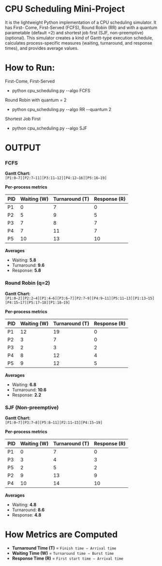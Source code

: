 # CPU Scheduling Mini-Project
It is the lightweight Python implementation of a CPU scheduling simulator. It has First- Come, First-Served (FCFS), Round Robin (RR) and with a quantum parametable (default =2) and shortest job first (SJF, non-preemptive) (optional). This simulator creates a kind of Gantt-type execution schedule, calculates process-specific measures (waiting, turnaround, and response times), and provides average values.

# How to Run:
First-Come, First-Served
- python cpu_scheduling.py --algo FCFS

Round Robin with quantum = 2
- python cpu_scheduling.py --algo RR --quantum 2

Shortest Job First
- python cpu_scheduling.py --algo SJF


# OUTPUT
### FCFS

**Gantt Chart:**  
`[P1:0–7][P2:7–11][P3:11–12][P4:12–16][P5:16–19]`

**Per-process metrics**

| PID | Waiting (W) | Turnaround (T) | Response (R) |
|-----|-------------|----------------|--------------|
| P1  | 0           | 7              | 0            |
| P2  | 5           | 9              | 5            |
| P3  | 7           | 8              | 7            |
| P4  | 7           | 11             | 7            |
| P5  | 10          | 13             | 10           |

**Averages**  
- Waiting: **5.8**  
- Turnaround: **9.6**  
- Response: **5.8**


### Round Robin (q=2)

**Gantt Chart:**  
`[P1:0–2][P2:2–4][P1:4–6][P3:6–7][P2:7–9][P4:9–11][P5:11–13][P1:13–15][P4:15–17][P5:17–18][P1:18–19]`

**Per-process metrics**

| PID | Waiting (W) | Turnaround (T) | Response (R) |
|-----|-------------|----------------|--------------|
| P1  | 12          | 19             | 0            |
| P2  | 3           | 7              | 0            |
| P3  | 2           | 3              | 2            |
| P4  | 8           | 12             | 4            |
| P5  | 9           | 12             | 5            |

**Averages**  
- Waiting: **6.8**  
- Turnaround: **10.6**  
- Response: **2.2**


### SJF (Non-preemptive)

**Gantt Chart:**  
`[P1:0–7][P3:7–8][P5:8–11][P2:11–15][P4:15–19]`

**Per-process metrics**

| PID | Waiting (W) | Turnaround (T) | Response (R) |
|-----|-------------|----------------|--------------|
| P1  | 0           | 7              | 0            |
| P3  | 3           | 4              | 3            |
| P5  | 2           | 5              | 2            |
| P2  | 9           | 13             | 9            |
| P4  | 10          | 14             | 10           |

**Averages**  
- Waiting: **4.8**  
- Turnaround: **8.6**  
- Response: **4.8**


# How Metrics are Computed

- **Turnaround Time (T)** = `Finish time − Arrival time`  
- **Waiting Time (W)** = `Turnaround time − Burst time`  
- **Response Time (R)** = `First start time − Arrival time`  






